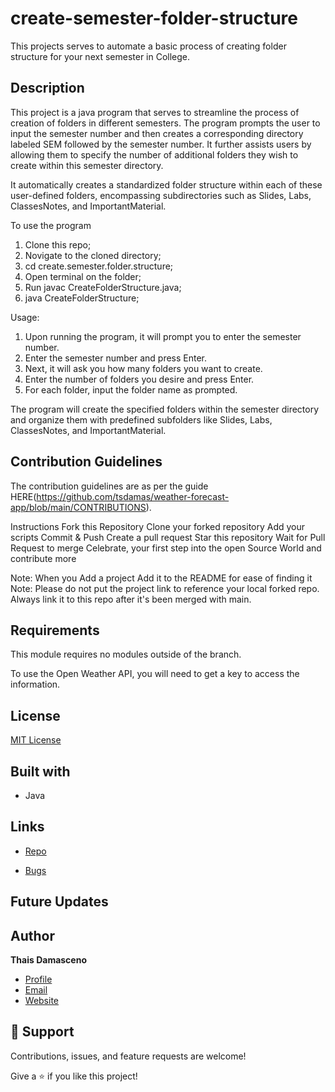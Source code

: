 # create-semester-folder-structure

This projects serves to automate a basic process of creating folder structure for your next semester in College. 

## Description

This project is a java program that serves to streamline the process of creation of folders in different semesters. The program prompts the user to input the semester number and then creates a corresponding directory labeled SEM followed by the semester number. It further assists users by allowing them to specify the number of additional folders they wish to create within this semester directory.

It automatically creates a standardized folder structure within each of these user-defined folders, encompassing subdirectories such as Slides, Labs, ClassesNotes, and ImportantMaterial. 

To use the program

1. Clone this repo;
2. Novigate to the cloned directory;
3. cd create.semester.folder.structure;
4. Open terminal on the folder;
5. Run javac CreateFolderStructure.java;
6. java CreateFolderStructure;

Usage:

1. Upon running the program, it will prompt you to enter the semester number.
2. Enter the semester number and press Enter.
3. Next, it will ask you how many folders you want to create.
4. Enter the number of folders you desire and press Enter.
5. For each folder, input the folder name as prompted.

The program will create the specified folders within the semester directory and organize them with predefined subfolders like Slides, Labs, ClassesNotes, and ImportantMaterial.

## Contribution Guidelines

The contribution guidelines are as per the guide HERE(https://github.com/tsdamas/weather-forecast-app/blob/main/CONTRIBUTIONS).

Instructions Fork this Repository Clone your forked repository Add your scripts Commit & Push Create a pull request Star this repository Wait for Pull Request to merge Celebrate, your first step into the open Source World and contribute more

Note: When you Add a project Add it to the README for ease of finding it Note: Please do not put the project link to reference your local forked repo. Always link it to this repo after it's been merged with main.

## Requirements
This module requires no modules outside of the branch. 

To use the Open Weather API, you will need to get a key to access the information. 

## License

[MIT License](https://choosealicense.com/licenses/mit/)

## Built with 

- Java

## Links

- [Repo](https://github.com/tsdamas/create-semester-folder-structure "<create-semester-folder-structure> Repo")

- [Bugs](https://github.com/tsdamas/create-semester-folder-structure/issues "Issues Page")

## Future Updates

## Author

**Thais Damasceno**

- [Profile](https://github.com/tsdamas "Thais Damasceno")
- [Email](mailto:tssdamasceno@gmail.com?subject=Hi "Hi!")
- [Website](https://stoic-mclean-831fce.netlify.app "Welcome")

## 🤝 Support

Contributions, issues, and feature requests are welcome!

Give a ⭐️ if you like this project!
